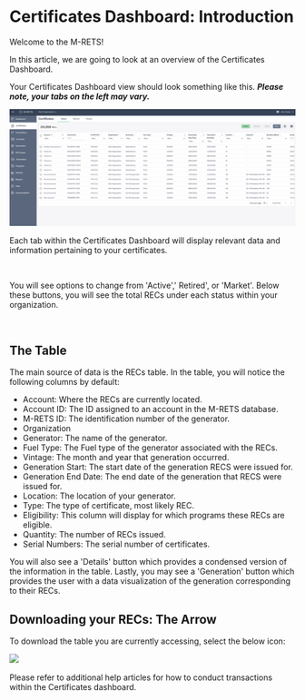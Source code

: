 # Certificates Dashboard: Introduction

Welcome to the M-RETS! 

In this article, we are going to look at an overview of the Certificates Dashboard. 

Your Certificates Dashboard view should look something like this. ***Please note, your tabs on the left may vary.*** 

![](https://github.com/markmrets/photos/blob/master/full%20certificate%20dashboars.png?raw=true)

Each tab within the Certificates Dashboard will display relevant data and information pertaining to your certificates. 

<br>

You will see options to change from 'Active',' Retired', or 'Market'. Below these buttons, you will see the total  RECs under each status within your organization.

<br>

## The Table

The main source of data is the RECs table. In the table, you will notice the following columns by default:

-   Account: Where the RECs are currently located.
-   Account ID: The ID assigned to an account in the M-RETS database.
-   M-RETS ID: The identification number of the generator.
-   Organization
-   Generator: The name of the generator. 
-   Fuel Type: The Fuel type of the generator associated with the RECs. 
-   Vintage: The month and year that generation occurred.
-   Generation Start: The start date of the generation RECS were issued for.
-   Generation End Date: The end date of the generation that RECS were issued for.
-   Location: The location of your generator.
-   Type: The type of certificate, most likely REC.
-   Eligibility: This column will display for which programs these RECs are eligible.
-   Quantity: The number of RECs issued.
-   Serial Numbers: The serial number of certificates.

You will also see a 'Details' button which provides a condensed version of the information in the table.
Lastly, you may see a 'Generation' button which provides the user with a data visualization of the generation corresponding to their RECs.
<br>

## Downloading your RECs: The Arrow

To download the table you are currently accessing, select the below icon:

![](https://github.com/mrets/photos/blob/master/certificates_tab6.png?raw=true)

Please refer to additional help articles for how to conduct transactions within the Certificates dashboard. 
